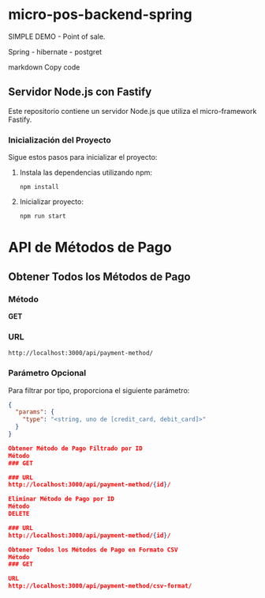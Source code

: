 # micro-pos-backend-spring

SIMPLE DEMO - Point of sale.

Spring - hibernate - postgret



markdown
Copy code
## Servidor Node.js con Fastify

Este repositorio contiene un servidor Node.js que utiliza el micro-framework Fastify.

### Inicialización del Proyecto

Sigue estos pasos para inicializar el proyecto:

1. Instala las dependencias utilizando npm:

   ```shell
   npm install

2. Inicializar proyecto:

    ```shell
   npm run start 

# API de Métodos de Pago

## Obtener Todos los Métodos de Pago

### Método

**GET**

### URL

`http://localhost:3000/api/payment-method/`

### Parámetro Opcional

Para filtrar por tipo, proporciona el siguiente parámetro:

```json
{
  "params": {
    "type": "<string, uno de [credit_card, debit_card]>"
  }
}

Obtener Método de Pago Filtrado por ID
Método
### GET

### URL
http://localhost:3000/api/payment-method/{id}/

Eliminar Método de Pago por ID
Método
DELETE

### URL
http://localhost:3000/api/payment-method/{id}/

Obtener Todos los Métodos de Pago en Formato CSV
Método
### GET

URL
http://localhost:3000/api/payment-method/csv-format/

